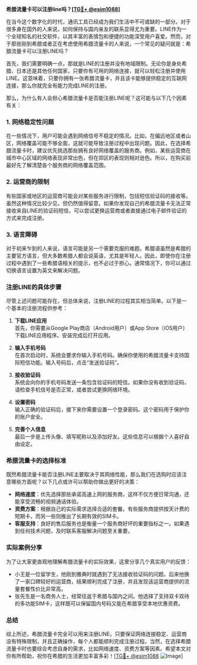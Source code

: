 **希腊流量卡可以注册line吗？[[TG💪+ @esim1088](https://t.me/s/esim1088)]**

在当今这个数字化的时代，通讯工具已经成为我们生活中不可或缺的一部分。对于很多身在国外的人来说，如何保持与国内亲友的联系显得尤为重要。LINE作为一个全球知名的社交软件，以其丰富的表情包和便捷的功能深受用户喜爱。然而，对于那些刚到希腊或者正在考虑使用希腊流量卡的人来说，一个常见的疑问就是：希腊流量卡可以注册LINE吗？

首先，我们需要明确一点，那就是LINE的注册并没有地域限制。无论你是身处希腊、日本还是其他任何国家，只要你有可用的网络连接，就可以轻松注册并使用LINE。这意味着，只要你拥有一张希腊流量卡，并且该卡能够提供稳定的互联网连接，那么你就完全有能力完成LINE的注册。

那么，为什么有人会担心希腊流量卡是否能注册LINE呢？这可能与以下几个因素有关：

### 1. **网络稳定性问题**
   在一些情况下，用户可能会遇到网络信号不稳定的情况。比如，在偏远地区或者山区，网络覆盖可能不够全面，这就可能导致注册过程中出现问题。因此，在选择希腊流量卡时，建议优先挑选那些拥有良好网络覆盖的服务商。例如，某些运营商在城市中心区域的网络表现非常出色，但在郊区的表现则相对逊色。所以，在购买前最好先了解清楚各个服务商的网络覆盖范围。

### 2. **运营商的限制**
   有些国家或地区的运营商可能会对某些服务进行限制，包括短信验证码的接收等。虽然这种情况比较少见，但仍然值得留意。如果你发现自己的希腊流量卡无法正常接收来自LINE的验证码短信，可以尝试更换运营商或者直接通过电子邮件验证的方式来完成注册。

### 3. **语言障碍**
   对于初来乍到的人来说，语言可能是另一个需要克服的难题。希腊语虽然是希腊的主要官方语言，但大多数希腊人都会说英语，尤其是年轻人。因此，即使你在注册过程中遇到了一些希腊语相关的提示，也不必过于担心。通常情况下，你可以通过切换语言设置为英文来解决问题。

### 注册LINE的具体步骤

尽管上述问题可能存在，但总体来说，注册LINE的过程其实相当简单。以下是一个基本的注册流程供参考：

1. **下载LINE应用**  
   首先，你需要从Google Play商店（Android用户）或App Store（iOS用户）下载LINE应用程序。安装完成后打开应用。

2. **输入手机号码**  
   在首次启动时，系统会要求你输入手机号码。确保你使用的希腊流量卡支持国际短信功能。输入号码后，点击“发送验证码”。

3. **接收验证码**  
   系统会向你的手机号码发送一条包含验证码的短信。如果你没有收到验证码，请检查手机信号是否正常，或者尝试更换网络环境。

4. **设置密码**  
   输入正确的验证码后，接下来你需要设置一个登录密码。这个密码用于保护你的账户安全。

5. **完善个人信息**  
   最后一步是上传头像、填写昵称以及添加好友。这些信息可以根据个人喜好自由设定。

### 希腊流量卡的选择标准

既然希腊流量卡能否注册LINE主要取决于其网络性能，那么我们在选购时应该注意哪些方面呢？以下几点或许可以帮助你做出更好的决策：

- **网络速度**：优先选择那些承诺高速上网的服务商，这样不仅方便日常沟通，还能享受流畅的视频通话体验。
- **资费方案**：根据自己的实际需求选择合适的套餐。有些服务商提供按天计费的短期卡，而另一些则推出了长期有效的SIM卡。
- **客服支持**：良好的售后服务也是衡量一个服务商好坏的重要指标之一。如果遇到任何技术问题，及时联系客服解决问题至关重要。

### 实际案例分享

为了让大家更直观地理解希腊流量卡的实际效果，这里分享几个真实用户的反馈：

- 小王是一位留学生，他刚到雅典时就遇到了无法接收验证码的问题。后来他换了一家口碑较好的运营商，结果顺利完成了注册，并且发现该运营商提供的流量套餐性价比非常高。
- 张先生是一名商务人士，经常往返于希腊与国内之间。他选择了支持双卡双待的多功能SIM卡，这样既可以保留国内号码又能在希腊享受本地优惠资费。

### 总结

综上所述，希腊流量卡完全可以用来注册LINE。只要保证网络连接稳定、运营商没有特殊限制，并且正确操作，每个人都能顺利完成注册过程。当然，在选择希腊流量卡时也要综合考虑自身的需求，比如网络速度、资费方案等因素。希望本文对你有所帮助，祝你在希腊的生活更加丰富多彩！[[TG💪+ @esim1088](https://t.me/s/esim1088) ![Image](https://i.postimg.cc/4NQfJmqS/Snipaste-2025-05-13-00-14-12.png)]